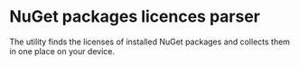 <h1>NuGet packages licences parser</h1>
<p>The utility finds the licenses of installed NuGet packages and collects them in one place on your device.</p>
